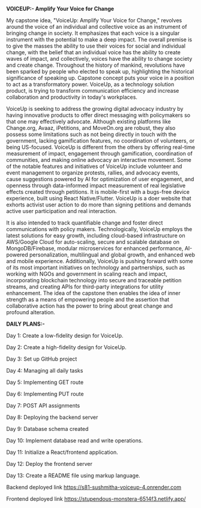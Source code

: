 **VOICEUP:- Amplify Your Voice for Change**

My capstone idea, "VoiceUp: Amplify Your Voice for Change," revolves around the voice of an individual and collective voice as an instrument of bringing change in society. It emphasizes that each voice is a singular instrument with the potential to make a deep impact. The overall premise is to give the masses the ability to use their voices for social and individual change, with the belief that an individual voice has the ability to create waves of impact, and collectively, voices have the ability to change society and create change. Throughout the history of mankind, revolutions have been sparked by people who elected to speak up, highlighting the historical significance of speaking up. Capstone concept puts your voice in a position to act as a transformatory power. VoiceUp, as a technology solution product, is trying to transform communication efficiency and increase collaboration and productivity in today's workplaces.

VoiceUp is seeking to address the growing digital advocacy industry by having innovative products to offer direct messaging with policymakers so that one may effectively advocate. Although existing platforms like Change.org, Avaaz, iPetitions, and MoveOn.org are robust, they also possess some limitations such as not being directly in touch with the government, lacking gamification features, no coordination of volunteers, or being US-focused. VoiceUp is different from the others by offering real-time measurement of impact, engagement through gamification, coordination of communities, and making online advocacy an interactive movement. Some of the notable features and initiatives of VoiceUp include volunteer and event management to organize protests, rallies, and advocacy events, cause suggestions powered by AI for optimization of user engagement, and openness through data-informed impact measurement of real legislative effects created through petitions. It is mobile-first with a bugs-free device experience, built using React Native/Flutter.
VoiceUp is a doer website that exhorts activist user action to do more than signing petitions and demands active user participation and real interaction.

It is also intended to track quantifiable change and foster direct communications with policy makers. Technologically, VoiceUp employs the latest solutions for easy growth, including cloud-based infrastructure on AWS/Google Cloud for auto-scaling, secure and scalable database on MongoDB/Firebase, modular microservices for enhanced performance, AI-powered personalization, multilingual and global growth, and enhanced web and mobile experience. Additionally, VoiceUp is pushing forward with some of its most important initiatives on technology and partnerships, such as working with NGOs and government in scaling reach and impact, incorporating blockchain technology into secure and traceable petition streams, and creating APIs for third-party integrations for utility enhancement. The idea of the capstone then enables the idea of inner strength as a means of empowering people and the assertion that collaborative action has the power to bring about great change and profound alteration.

**DAILY PLANS:-**

Day 1: Create a low-fidelity design for VoiceUp.

Day 2: Create a high-fidelity design for VoiceUp.

Day 3: Set up GitHub project

Day 4: Managing all daily tasks

Day 5: Implementing GET route

Day 6: Implementing PUT route  
 
Day 7: POST API assignments

Day 8: Deploying the backend server

Day 9: Database schema created

Day 10: Implement database read and write operations.

Day 11: Initialize a React/frontend application.

Day 12: Deploy the frontend server

Day 13: Create a README file using markup language.

Backend deployed link
https://s81-sushmitha-voiceup-4.onrender.com

Frontend deployed link
https://stupendous-monstera-6514f3.netlify.app/